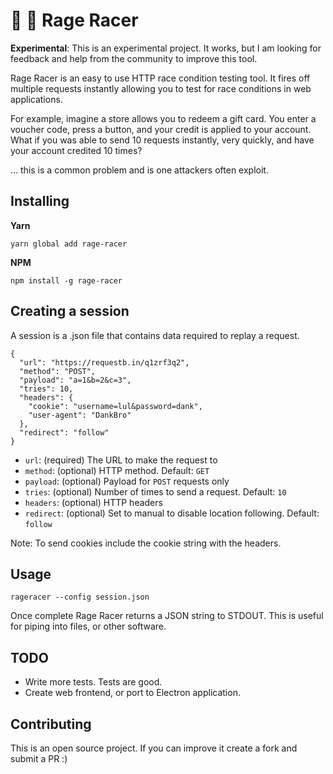 # 🚗 🏁 Rage Racer

**Experimental**: This is an experimental project. It works, but I am looking for feedback and help from the community to improve this tool.

Rage Racer is an easy to use HTTP race condition testing tool. It fires off multiple requests instantly allowing you to test for race conditions in web applications.

For example, imagine a store allows you to redeem a gift card. You enter a voucher code, press a button, and your credit is applied to your account. What if you was able to send 10 requests instantly, very quickly, and have your account credited 10 times?

... this is a common problem and is one attackers often exploit.

## Installing

**Yarn**

    yarn global add rage-racer

**NPM**

    npm install -g rage-racer

## Creating a session

A session is a .json file that contains data required to replay a request.

    {
      "url": "https://requestb.in/q1zrf3q2",
      "method": "POST",
      "payload": "a=1&b=2&c=3",
      "tries": 10,
      "headers": {
        "cookie": "username=lul&password=dank",
        "user-agent": "DankBro"
      },
      "redirect": "follow"
    }

* `url`: (required) The URL to make the request to
* `method`: (optional) HTTP method. Default: `GET`
* `payload`: (optional) Payload for `POST` requests only
* `tries`: (optional) Number of times to send a request. Default: `10`
* `headers`: (optional) HTTP headers
* `redirect`: (optional) Set to manual to disable location following. Default: `follow`

Note: To send cookies include the cookie string with the headers.

## Usage

    rageracer --config session.json

Once complete Rage Racer returns a JSON string to STDOUT. This is useful for piping into files, or other software.

## TODO

* Write more tests. Tests are good.
* Create web frontend, or port to Electron application.

## Contributing

This is an open source project. If you can improve it create a fork and submit a PR :)